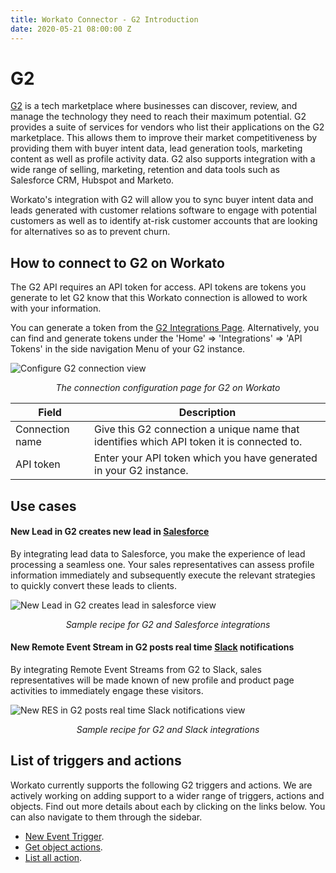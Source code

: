 ```yaml
---
title: Workato Connector - G2 Introduction
date: 2020-05-21 08:00:00 Z
---
```

# G2
[G2](https://www.g2.com) is a tech marketplace where businesses can discover, review, and manage the technology they need to reach their maximum potential. G2 provides a suite of services for vendors who list their applications on the G2 marketplace. This allows them to improve their market competitiveness by providing them with buyer intent data, lead generation tools, marketing content as well as profile activity data. G2 also supports integration with a wide range of selling, marketing, retention and data tools such as Salesforce CRM, Hubspot and Marketo.

Workato's integration with G2 will allow you to sync buyer intent data and leads generated with customer relations software to engage with potential customers as well as to identify at-risk customer accounts that are looking for alternatives so as to prevent churn.

## How to connect to G2 on Workato
The G2 API requires an API token for access. API tokens are tokens you generate to let G2 know that this Workato connection is allowed to work with your information.

You can generate a token from the [G2 Integrations Page](https://www.g2crowd.com/static/integrations).  Alternatively, you can find and generate tokens under the 'Home' => 'Integrations' => 'API Tokens' in the side navigation Menu of your G2 instance.

![Configure G2 connection view](~@img/g2/connection.png)
<center><i>The connection configuration page for G2 on Workato</i></center>

<table class="unchanged rich-diff-level-one">
  <thead>
    <tr>
        <th width='25%'>Field</th>
        <th>Description</th>
    </tr>
  </thead>
  <tbody>
    <tr>
      <td>Connection name</td>
      <td>Give this G2 connection a unique name that identifies which API token it is connected to.</td>
    </tr>
    <tr>
      <td>API token</td>
      <td>Enter your API token which you have generated in your G2 instance.</td>
    </tr>
  </tbody>
</table>

## Use cases

#### New Lead in G2 creates new lead in [Salesforce](/connectors/salesforce.md)
By integrating lead data to Salesforce, you make the experience of lead processing a seamless one. Your sales representatives can assess profile information immediately and subsequently execute the relevant strategies to quickly convert these leads to clients.

![New Lead in G2 creates lead in salesforce view](~@img/g2/new-lead-trigger-to-salesforce.gif)
<center><i>Sample recipe for G2 and Salesforce integrations</i></center>

#### New Remote Event Stream in G2 posts real time [Slack](/connectors/slack.md) notifications
By integrating Remote Event Streams from G2 to Slack, sales representatives will be made known of new profile and product page activities to immediately engage these visitors.

![New RES in G2 posts real time Slack notifications view](~@img/g2/new-res-trigger-to-slack.gif)
<center><i>Sample recipe for G2 and Slack integrations</i></center>

## List of triggers and actions
Workato currently supports the following G2 triggers and actions. We are actively working on adding support to a wider range of triggers, actions and objects. Find out more details about each by clicking on the links below. You can also navigate to them through the sidebar.

 * [New Event Trigger](/connectors/g2/event_triggers.md).
 * [Get object actions](/connectors/g2/get_object_actions.md).
 * [List all action](/connectors/g2/list_all_action.md).
